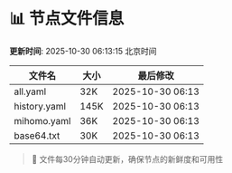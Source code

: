 # 📊 节点文件信息

**更新时间**: 2025-10-30 06:13:15 北京时间

| 文件名 | 大小 | 最后修改 |
|--------|------|----------|
| all.yaml | 32K | 2025-10-30 06:13 |
| history.yaml | 145K | 2025-10-30 06:13 |
| mihomo.yaml | 36K | 2025-10-30 06:13 |
| base64.txt | 30K | 2025-10-30 06:13 |

> 🔄 文件每30分钟自动更新，确保节点的新鲜度和可用性
